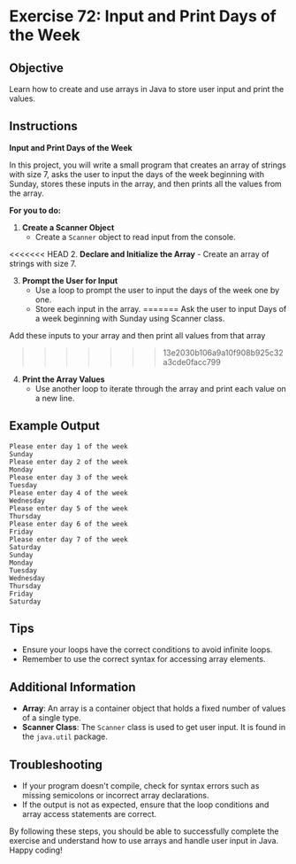 # Exercise 72: Input and Print Days of the Week

## Objective
Learn how to create and use arrays in Java to store user input and print the values.

## Instructions

**Input and Print Days of the Week**

In this project, you will write a small program that creates an array of strings with size 7, asks the user to input the days of the week beginning with Sunday, stores these inputs in the array, and then prints all the values from the array.

**For you to do:**

1. **Create a Scanner Object**
    - Create a `Scanner` object to read input from the console.

<<<<<<< HEAD
2. **Declare and Initialize the Array**
    - Create an array of strings with size 7.

3. **Prompt the User for Input**
    - Use a loop to prompt the user to input the days of the week one by one.
    - Store each input in the array.
=======
Ask the user to input Days of a week
beginning with Sunday using Scanner class.

Add these inputs to your array and then print all values
from that array
>>>>>>> 13e2030b106a9a10f908b925c32a3cde0facc799

4. **Print the Array Values**
    - Use another loop to iterate through the array and print each value on a new line.

## Example Output
```
Please enter day 1 of the week
Sunday
Please enter day 2 of the week
Monday
Please enter day 3 of the week
Tuesday
Please enter day 4 of the week
Wednesday
Please enter day 5 of the week
Thursday
Please enter day 6 of the week
Friday
Please enter day 7 of the week
Saturday
Sunday
Monday
Tuesday
Wednesday
Thursday
Friday
Saturday
```

## Tips
- Ensure your loops have the correct conditions to avoid infinite loops.
- Remember to use the correct syntax for accessing array elements.

## Additional Information
- **Array**: An array is a container object that holds a fixed number of values of a single type.
- **Scanner Class**: The `Scanner` class is used to get user input. It is found in the `java.util` package.

## Troubleshooting
- If your program doesn't compile, check for syntax errors such as missing semicolons or incorrect array declarations.
- If the output is not as expected, ensure that the loop conditions and array access statements are correct.

By following these steps, you should be able to successfully complete the exercise and understand how to use arrays and handle user input in Java. Happy coding!
